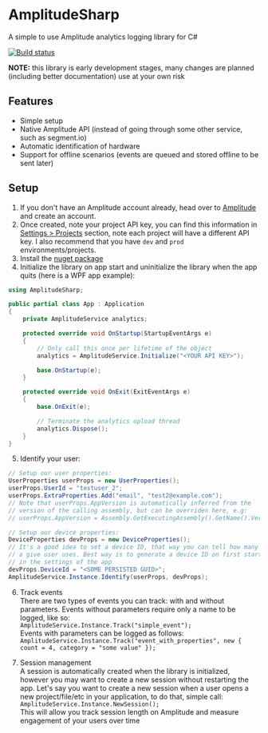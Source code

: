 ﻿# AmplitudeSharp
A simple to use Amplitude analytics logging library for C#

[![Build status](https://ci.appveyor.com/api/projects/status/4qsr9ida4dmy9fji?svg=true)](https://ci.appveyor.com/project/marchello2000/amplitudesharp)


**NOTE:** this library is early development stages, many changes are planned (including better documentation) use at your own risk

## Features
* Simple setup
* Native Amplitude API (instead of going through some other service, such as segment.io)
* Automatic identification of hardware
* Support for offline scenarios (events are queued and stored offline to be sent later)

## Setup
1. If you don't have an Amplitude account already, head over to [Amplitude](https://amplitude.com/signup) and create an account.
2. Once created, note your project API key, you can find this information in [Settings > Projects](https://analytics.amplitude.com/settings/projects) section, note each project will have a different API key. I also recommend that you have `dev` and `prod` environments/projects.
3. Install the [nuget package](https://www.nuget.org/packages/AmplitudeSharp/)
4. Initialize the library on app start and uninitialize the library when the app quits (here is a WPF app example):

```cs
using AmplitudeSharp;

public partial class App : Application
{
    private AmplitudeService analytics;

    protected override void OnStartup(StartupEventArgs e)
    {
        // Only call this once per lifetime of the object
        analytics = AmplitudeService.Initialize("<YOUR API KEY>");

        base.OnStartup(e);
    }

    protected override void OnExit(ExitEventArgs e)
    {
        base.OnExit(e);

        // Terminate the analytics upload thread
        analytics.Dispose();
    }
}
```

5. Identify your user:
```cs
// Setup our user properties:
UserProperties userProps = new UserProperties();
userProps.UserId = "testuser_2";
userProps.ExtraProperties.Add("email", "test2@example.com");
// Note that userProps.AppVersion is automatically inferred from the
// version of the calling assembly, but can be overriden here, e.g:
// userProps.AppVersion = Assembly.GetExecutingAssembly().GetName().Version.ToString();

// Setup our device properties:
DeviceProperties devProps = new DeviceProperties();
// It's a good idea to set a device ID, that way you can tell how many devices
// a give user uses. Best way is to generate a device ID on first start and stash it
// in the settings of the app
devProps.DeviceId = "<SOME PERSISTED GUID>";
AmplitudeService.Instance.Identify(userProps, devProps);
```

6. Track events  
There are two types of events you can track: with and without parameters. Events without parameters require only a name to be logged, like so:  
`AmplitudeService.Instance.Track("simple_event");`  
Events with parameters can be logged as follows:  
`AmplitudeService.Instance.Track("event_with_properties", new { count = 4, category = "some value" });`

7. Session management  
A session is automatically created when the library is initialized, however you may want to create a new session without restarting the app. Let's say you want to create a new session when a user opens a new project/file/etc in your application, to do that, simple call:  
`AmplitudeService.Instance.NewSession();`  
This will allow you track session length on Amplitude and measure engagement of your users over time
